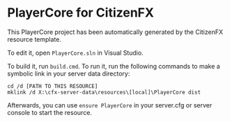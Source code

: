 # PlayerCore for CitizenFX

This PlayerCore project has been automatically generated by the CitizenFX resource template.

To edit it, open `PlayerCore.sln` in Visual Studio.

To build it, run `build.cmd`. To run it, run the following commands to make a symbolic link in your server data directory:

```dos
cd /d [PATH TO THIS RESOURCE]
mklink /d X:\cfx-server-data\resources\[local]\PlayerCore dist
```

Afterwards, you can use `ensure PlayerCore` in your server.cfg or server console to start the resource.